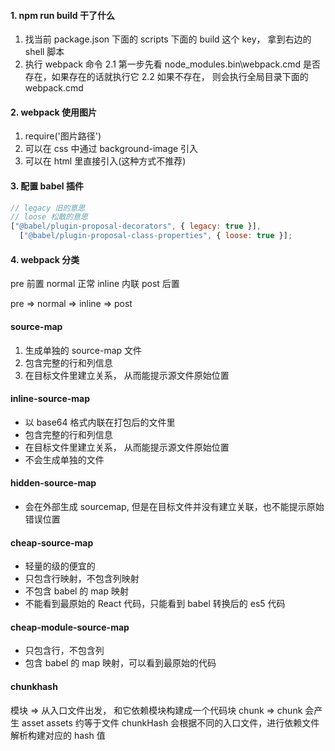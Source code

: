 #### 1. npm run build 干了什么

1. 找当前 package.json 下面的 scripts 下面的 build 这个 key， 拿到右边的 shell 脚本
2. 执行 webpack 命令
   2.1 第一步先看 node_modules\.bin\webpack.cmd 是否存在，如果存在的话就执行它
   2.2 如果不存在， 则会执行全局目录下面的 webpack.cmd

#### 2. webpack 使用图片

1. require('图片路径')
2. 可以在 css 中通过 background-image 引入
3. 可以在 html 里直接引入(这种方式不推荐)

#### 3. 配置 babel 插件

```js
// legacy 旧的意思
// loose 松散的意思
["@babel/plugin-proposal-decorators", { legacy: true }],
  ["@babel/plugin-proposal-class-properties", { loose: true }];
```

#### 4. webpack 分类

pre 前置
normal 正常
inline 内联
post 后置

pre => normal => inline => post

#### source-map

1. 生成单独的 source-map 文件
2. 包含完整的行和列信息
3. 在目标文件里建立关系， 从而能提示源文件原始位置

#### inline-source-map

- 以 base64 格式内联在打包后的文件里
- 包含完整的行和列信息
- 在目标文件里建立关系， 从而能提示源文件原始位置
- 不会生成单独的文件

#### hidden-source-map

- 会在外部生成 sourcemap, 但是在目标文件并没有建立关联，也不能提示原始错误位置

#### cheap-source-map

- 轻量的级的便宜的
- 只包含行映射，不包含列映射
- 不包含 babel 的 map 映射
- 不能看到最原始的 React 代码，只能看到 babel 转换后的 es5 代码

#### cheap-module-source-map

- 只包含行，不包含列
- 包含 babel 的 map 映射，可以看到最原始的代码

#### chunkhash

模块 => 从入口文件出发， 和它依赖模块构建成一个代码块 chunk => chunk 会产生 asset assets 约等于文件
chunkHash 会根据不同的入口文件，进行依赖文件解析构建对应的 hash 值
